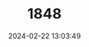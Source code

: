 ---
title: "1848"
category: "Anatolichthys splendens"
draft: false
date: 2024-02-22 13:03:49
languages:
  English: ["Gölçük Killifish"]
---
